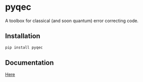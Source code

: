 # pyqec

A toolbox for classical (and soon quantum) error correcting code.

## Installation

```bash
pip install pyqec
```

## Documentation

[Here](https://maxtremblay.github.io/pyqec/)
